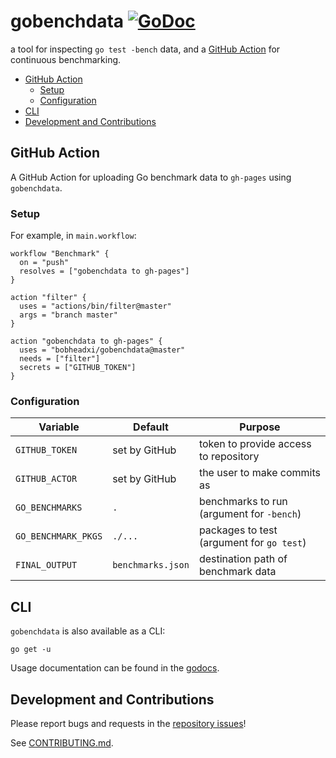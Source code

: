 # gobenchdata [![GoDoc](https://godoc.org/github.com/bobheadxi/gobenchdata?status.svg)](https://godoc.org/github.com/bobheadxi/gobenchdata)

a tool for inspecting `go test -bench` data, and a
[GitHub Action](https://github.com/features/actions) for continuous benchmarking.

* [GitHub Action](#github-action)
  * [Setup](#setup)
  * [Configuration](#configuration)
* [CLI](#cli)
* [Development and Contributions](#development-and-contributions)

## GitHub Action

A GitHub Action for uploading Go benchmark data to `gh-pages` using `gobenchdata`.

### Setup

For example, in `main.workflow`:

```hcl
workflow "Benchmark" {
  on = "push"
  resolves = ["gobenchdata to gh-pages"]
}

action "filter" {
  uses = "actions/bin/filter@master"
  args = "branch master"
}

action "gobenchdata to gh-pages" {
  uses = "bobheadxi/gobenchdata@master"
  needs = ["filter"]
  secrets = ["GITHUB_TOKEN"]
}
```

### Configuration

| Variable            | Default           | Purpose
| ------------------- | ----------------- | -------
| `GITHUB_TOKEN`      | set by GitHub     | token to provide access to repository
| `GITHUB_ACTOR`      | set by GitHub     | the user to make commits as
| `GO_BENCHMARKS`     | `.`               | benchmarks to run (argument for `-bench`)
| `GO_BENCHMARK_PKGS` | `./...`           | packages to test (argument for `go test`)
| `FINAL_OUTPUT`      | `benchmarks.json` | destination path of benchmark data

## CLI

`gobenchdata` is also available as a CLI:

```
go get -u 
```

Usage documentation can be found in the
[godocs](https://godoc.org/github.com/bobheadxi/gobenchdata).

## Development and Contributions

Please report bugs and requests in the [repository issues](https://github.com/bobheadxi/gobenchdata)!

See [CONTRIBUTING.md](./CONTRIBUTING.md).
